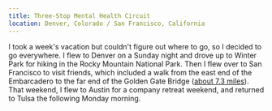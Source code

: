 ```yaml
---
title: Three-Stop Mental Health Circuit
location: Denver, Colorado / San Francisco, California
---
```


I took a week's vacation but couldn't figure out where to go, so I decided to go
everywhere. I flew to Denver on a Sunday night and drove up to Winter Park for
hiking in the Rocky Mountain National Park. Then I flew over to San Francisco to
visit friends, which included a walk from the east end of the Embarcadero to the
far end of the Golden Gate Bridge
([about 7.3 miles](https://www.google.com/maps/dir/Ferry+Bldg+Marketplace,+San+Francisco,+CA+94105/37.8326336,-122.480544/@37.8093384,-122.4375668,14.25z/data=!4m29!4m28!1m25!1m1!1s0x80858066f32d53a3:0x642d3ff5f8741c22!2m2!1d-122.3934111!2d37.7955805!3m4!1m2!1d-122.3974556!2d37.799379!3s0x8085805e4168ffbb:0xbc209b1728934446!3m4!1m2!1d-122.4161443!2d37.8081756!3s0x808580e3b0b000e7:0xc7ea4d9bb911dc50!3m4!1m2!1d-122.4508153!2d37.8061436!3s0x808586d39352ceab:0x37d188790f183e24!3m4!1m2!1d-122.4673156!2d37.8052871!3s0x808586c2d27281a5:0x7c6add9a28461896!1m0!3e2)).
That weekend, I flew to Austin for a company retreat weekend, and returned to
Tulsa the following Monday morning.
